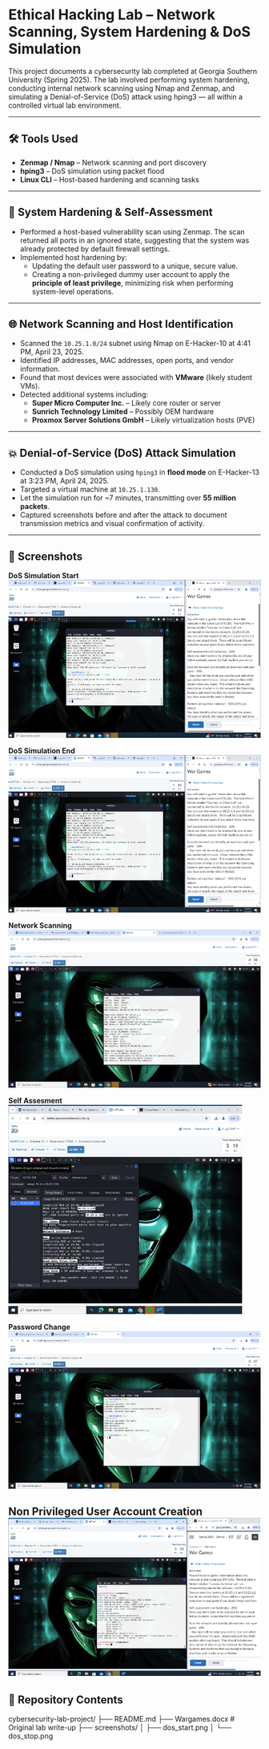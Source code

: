 # Ethical Hacking Lab – Network Scanning, System Hardening & DoS Simulation

This project documents a cybersecurity lab completed at Georgia Southern University (Spring 2025). The lab involved performing system hardening, conducting internal network scanning using Nmap and Zenmap, and simulating a Denial-of-Service (DoS) attack using hping3 — all within a controlled virtual lab environment.

---

## 🛠️ Tools Used

- **Zenmap / Nmap** – Network scanning and port discovery
- **hping3** – DoS simulation using packet flood
- **Linux CLI** – Host-based hardening and scanning tasks

---

## 🔐 System Hardening & Self-Assessment

- Performed a host-based vulnerability scan using Zenmap. The scan returned all ports in an ignored state, suggesting that the system was already protected by default firewall settings.
- Implemented host hardening by:
  - Updating the default user password to a unique, secure value.
  - Creating a non-privileged dummy user account to apply the **principle of least privilege**, minimizing risk when performing system-level operations.

---

## 🌐 Network Scanning and Host Identification

- Scanned the `10.25.1.0/24` subnet using Nmap on E-Hacker-10 at 4:41 PM, April 23, 2025.
- Identified IP addresses, MAC addresses, open ports, and vendor information.
- Found that most devices were associated with **VMware** (likely student VMs).
- Detected additional systems including:
  - **Super Micro Computer Inc.** – Likely core router or server
  - **Sunrich Technology Limited** – Possibly OEM hardware
  - **Proxmox Server Solutions GmbH** – Likely virtualization hosts (PVE)

---

## 💥 Denial-of-Service (DoS) Attack Simulation

- Conducted a DoS simulation using `hping3` in **flood mode** on E-Hacker-13 at 3:23 PM, April 24, 2025.
- Targeted a virtual machine at `10.25.1.130`.
- Let the simulation run for ~7 minutes, transmitting over **55 million packets**.
- Captured screenshots before and after the attack to document transmission metrics and visual confirmation of activity.

---

## 📸 Screenshots

**DoS Simulation Start**  
![DoS Start](Screenshots/DoS_Start_and_DoS_Stop.png)

**DoS Simulation End**  
![DoS Stop](Screenshots/DoS_Start_and_DoS_Stop.png)

**Network Scanning**
![Network Scanning](Screenshots/Network_Scanning.png)

**Self Assesment**
![Self Assesment](Screenshots/Self_Scan.png)

**Password Change**
![Password Change](Screenshots/Password_Change.png)

**Non Privileged User Account Creation**
![Less Privileged Account](Screenshots/Non_Privileged_User_Account_Creation.png)
---

## 📁 Repository Contents

cybersecurity-lab-project/
├── README.md
├── Wargames.docx               # Original lab write-up
├── screenshots/
│   ├── dos_start.png
│   └── dos_stop.png
